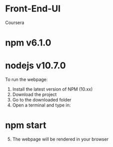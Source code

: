 # Front-End-UI
Coursera 
# npm v6.1.0
# nodejs v10.7.0

To run the webpage: 
1) Install the latest version of NPM (10.xx)
2) Download the project
3) Go to the downloaded folder 
4) Open a terminal and type in: 
# npm start
5) The webpage will be rendered in your browser
